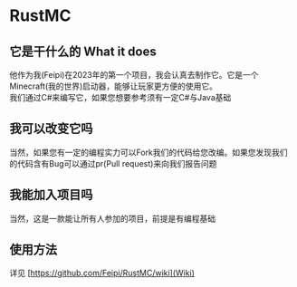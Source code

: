 # RustMC
## 它是干什么的 What it does
他作为我(Feipi)在2023年的第一个项目，我会认真去制作它。它是一个Minecraft(我的世界)启动器，能够让玩家更方便的使用它。\
我们通过C#来编写它，如果您想要参考须有一定C#与Java基础
## 我可以改变它吗
当然，如果您有一定的编程实力可以Fork我们的代码给您改编。如果您发现我们的代码含有Bug可以通过pr(Pull request)来向我们报告问题
## 我能加入项目吗
当然，这是一款能让所有人参加的项目，前提是有编程基础
## 使用方法
详见
[https://github.com/Feipi/RustMC/wiki](Wiki)
